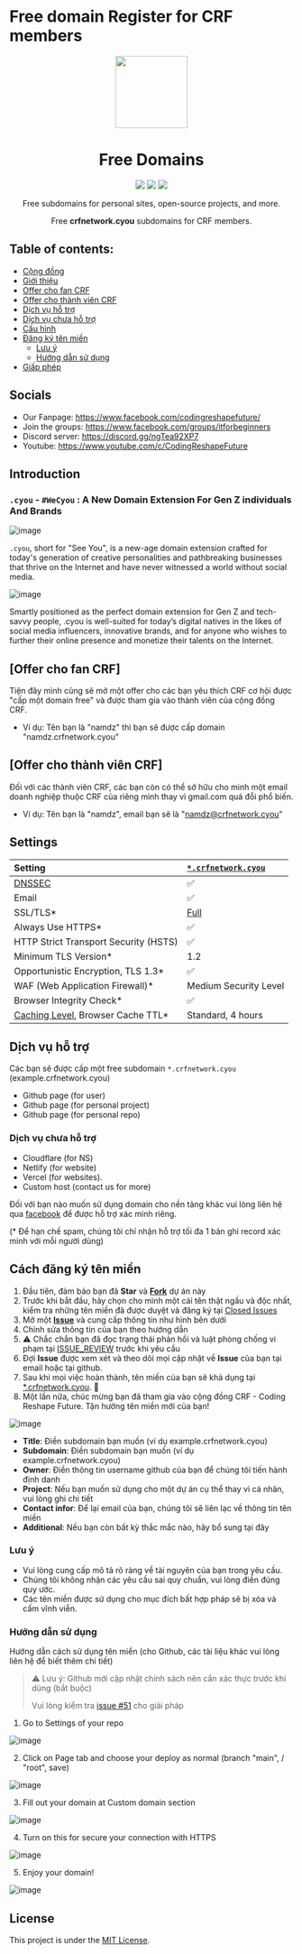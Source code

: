 # Free domain Register for CRF members

<p align="center"><img src="https://raw.githubusercontent.com/open-domains/register/main/media/icon.png" height="128"></p>
<h1 align="center">Free Domains</h1>

<p align="center">
  <a href="https://github.com/codingreshapefuture/Community/issues"><img src="https://img.shields.io/github/issues/codingreshapefuture/Community?label=issues&style=for-the-badge"></a>
  <a href="https://github.com/codingreshapefuture/Community/issues?q=is%3Aissue+is%3Aclosed"><img src="https://img.shields.io/github/issues-closed/codingreshapefuture/Community?label=issues&style=for-the-badge"></a>
  <a href="https://github.com/codingreshapefuture/Community/blob/main/LICENSE"><img src="https://img.shields.io/github/license/codingreshapefuture/Community?label=license&style=for-the-badge"></a>
</p>

<p align="center">Free subdomains for personal sites, open-source projects, and more.</p>
<p align="center">Free <b>crfnetwork.cyou</b> subdomains for CRF members.</p>

## Table of contents:
- [Cộng đồng](#socials)
- [Giới thiệu](#introduction)
- [Offer cho fan CRF](#offer-cho-fan-crf)
- [Offer cho thành viên CRF](#offer-cho-thành-viên-crf)
- [Dịch vụ hỗ trợ](#dịch-vụ-hỗ-trợ)
- [Dịch vụ chưa hỗ trợ](#dịch-vụ-chưa-hỗ-trợ)
- [Cấu hình](#settings)
- [Đăng ký tên miền](#cách-đăng-ký-tên-miền)
  - [Lưu ý](#lưu-ý)
  - [Hướng dẫn sử dụng](#hướng-dẫn-sử-dụng)
- [Giấp phép](#license)

## Socials

+ Our Fanpage: https://www.facebook.com/codingreshapefuture/
+ Join the groups: https://www.facebook.com/groups/itforbeginners
+ Discord server: https://discord.gg/ngTea92XP7
+ Youtube: https://www.youtube.com/c/CodingReshapeFuture

## Introduction

### `.cyou` -  `#WeCyou` : A New Domain Extension For Gen Z individuals And Brands

![image](https://user-images.githubusercontent.com/90561566/217713591-c4335c83-2ac1-423e-9232-78e545c5a4c4.png)

`.cyou`, short for "See You", is a new-age domain extension crafted for today's generation of creative personalities and pathbreaking businesses that thrive on the Internet and have never witnessed a world without social media.  

![image](https://user-images.githubusercontent.com/90561566/217001175-aff93907-8c0b-4f79-a190-3f2d83f90b00.png)

Smartly positioned as the perfect domain extension for Gen Z and tech-savvy people, .cyou is well-suited for today’s digital natives in the likes of social media influencers, innovative brands, and for anyone who wishes to further their online presence and monetize their talents on the Internet. 

## [Offer cho fan CRF]

Tiện đây mình cũng sẽ mở một offer cho các bạn yêu thích CRF cơ hội được "cấp một domain free" và được tham gia vào thành viên của cộng đồng CRF.
+ Ví dụ: Tên bạn là "namdz" thì bạn sẽ được cấp domain "namdz.crfnetwork.cyou"

## [Offer cho thành viên CRF]

Đối với các thành viên CRF, các bạn còn có thể sở hữu cho mình một email doanh nghiệp thuộc CRF của riêng mình thay vì gmail.com quá đỗi phổ biến.
+ Ví dụ: Tên bạn là "namdz", email bạn sẽ là "namdz@crfnetwork.cyou"

## Settings

| Setting | [`*.crfnetwork.cyou`](https://www.crfnetwork.cyou) |
| :--- | :--- |
| [DNSSEC](https://developers.cloudflare.com/dns/additional-options/dnssec) | ✅ |
| Email                                                | ✅ |
| SSL/TLS*                                             | [Full](https://developers.cloudflare.com/ssl/origin-configuration/ssl-modes/full/) |
| Always Use HTTPS*                                    | ✅ |
| HTTP Strict Transport Security (HSTS)                | ✅ |
| Minimum TLS Version*                                 | 1.2 | 
| Opportunistic Encryption, TLS 1.3*                   | ✅ | 
| WAF (Web Application Firewall)*                      | Medium Security Level | 
| Browser Integrity Check*                             | ✅ |
| [Caching Level](https://developers.cloudflare.com/cache/how-to/set-caching-levels), Browser Cache TTL* | Standard, 4 hours |

## Dịch vụ hỗ trợ

Các bạn sẽ được cấp một free subdomain `*.crfnetwork.cyou` (example.crfnetwork.cyou)

+ Github page (for user)
+ Github page (for personal project)
+ Github page (for personal repo)

### Dịch vụ chưa hỗ trợ

+ Cloudflare (for NS)
+ Netlify (for website)
+ Vercel (for websites).
+ Custom host (contact us for more)

Đối với bạn nào muốn sử dụng domain cho nền tảng khác vui lòng liên hệ qua [facebook](https://www.facebook.com/codingreshapefuture) để được hỗ trợ xác minh riêng. 

(\* Để hạn chế spam, chúng tôi chỉ nhận hỗ trợ tối đa 1 bản ghi record xác minh với mỗi người dùng)

## Cách đăng ký tên miền

1. Đầu tiên, đảm bảo bạn đã **Star** và **[Fork](https://github.com/codingreshapefuture/Community/fork)** dự án này
2. Trước khi bắt đầu, hãy chọn cho mình một cái tên thật ngầu và độc nhất, kiểm tra những tên miền đã được duyệt và đăng ký tại [Closed Issues](https://github.com/codingreshapefuture/Community/issues?q=is%3Aissue+is%3Aclosed)
3. Mở một **[Issue](https://github.com/codingreshapefuture/Community/issues/new/choose)** và cung cấp thông tin như hình bên dưới
4. Chỉnh sửa thông tin của bạn theo hướng dẫn
5. :warning: Chắc chắn bạn đã đọc trạng thái phản hồi và luật phòng chống vi phạm tại [ISSUE_REVIEW](https://github.com/codingreshapefuture/Community/blob/main/ISSUE_REVIEW.md) trước khi yêu cầu
6. Đợi **Issue** được xem xét và theo dõi mọi cập nhật về **Issue** của bạn tại email hoặc tại github.
7. Sau khi mọi việc hoàn thành, tên miền của bạn sẽ khả dụng tại [\*.crfnetwork.cyou](https://www.crfnetwork.cyou/). :confetti_ball:
8. Một lần nữa, chúc mừng bạn đã tham gia vào cộng đồng CRF - Coding Reshape Future. Tận hưởng tên miền mới của bạn!

![image](https://user-images.githubusercontent.com/90561566/215926201-088c6729-f7ed-4a42-befb-bcee47ade350.png)

+ **Title**: Điền subdomain bạn muốn (ví dụ example.crfnetwork.cyou)
+ **Subdomain**: Điền subdomain bạn muốn (ví dụ example.crfnetwork.cyou)
+ **Owner**: Điền thông tin username github của bạn để chúng tôi tiến hành định danh
+ **Project**: Nếu bạn muốn sử dụng cho một dự án cụ thể thay vì cá nhân, vui lòng ghi chi tiết
+ **Contact infor**: Để lại email của bạn, chúng tôi sẽ liên lạc về thông tin tên miền
+ **Additional**: Nếu bạn còn bất kỳ thắc mắc nào, hãy bổ sung tại đây

### Lưu ý

+ Vui lòng cung cấp mô tả rõ ràng về tài nguyên của bạn trong yêu cầu.
+ Chúng tôi không nhận các yêu cầu sai quy chuẩn, vui lòng điền đúng quy ước.
+ Các tên miền được sử dụng cho mục đích bất hợp pháp sẽ bị xóa và cấm vĩnh viễn.

### Hướng dẫn sử dụng

Hướng dẫn cách sử dụng tên miền (cho Github, các tài liệu khác vui lòng liên hệ để biết thêm chi tiết)

> :warning: Lưu ý: Github mới cập nhật chính sách nên cần xác thực trước khi dùng (bắt buộc)
> 
> Vui lòng kiểm tra [issue #51](https://github.com/codingreshapefuture/Community/issues/51) cho giải pháp

1. Go to Settings of your repo

![image](https://user-images.githubusercontent.com/90561566/215924891-665ed629-f506-438e-acdb-cf620f082df0.png)

2. Click on Page tab and choose your deploy as normal (branch "main", / "root", save)

![image](https://user-images.githubusercontent.com/90561566/215925123-6f04492e-ece6-40cd-87b8-04bb7c308d9e.png)

3. Fill out your domain at Custom domain section

![image](https://user-images.githubusercontent.com/90561566/217713061-a3a7587c-fc32-4071-b31b-85668baa203a.png)

4. Turn on this for secure your connection with HTTPS

![image](https://user-images.githubusercontent.com/90561566/215925530-ad0203f2-8f8d-4d63-be31-5050578ae3d5.png)

5. Enjoy your domain!

![image](https://user-images.githubusercontent.com/90561566/215926408-fe6e566e-1183-4982-b47c-4e6575f7b0bb.png)

## License

This project is under the [MIT License](https://github.com/codingreshapefuture/Community/blob/main/LICENSE).
